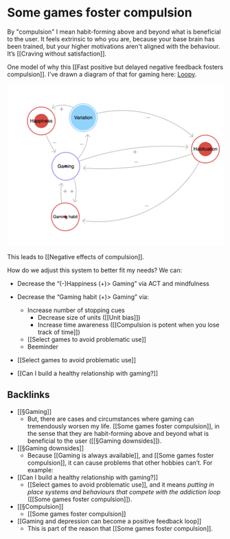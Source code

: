 # Some games foster compulsion
By "compulsion" I mean habit-forming above and beyond what is beneficial to the user. It feels extrinsic to who you are, because your base brain has been trained, but your higher motivations aren't aligned with the behaviour. It’s [[Craving without satisfaction]].

One model of why this [[Fast positive but delayed negative feedback fosters compulsion]]. I've drawn a diagram of that for gaming here: [Loopy](https://ncase.me/loopy/v1.1/?data=%5B%5B%5B1,625,398,1,%22Variation%22,4%5D,%5B2,551,604,0,%22Gaming%22,5%5D,%5B3,1143,531,0.5,%22Habituation%22,0%5D,%5B4,447,412,0.5,%22Happiness%22,0%5D,%5B5,390,610,0,%22Gaming%2520habit%22,0%5D,%5B6,458,744,0.16,%22Momentary%2520joy%22,0%5D%5D,%5B%5B2,1,-50,-1,0%5D,%5B1,3,85,-1,0%5D,%5B3,2,38,-1,0%5D,%5B2,3,41,1,0%5D,%5B1,4,-60,1,0%5D,%5B2,6,49,1,0%5D,%5B6,5,24,1,0%5D,%5B5,2,20,1,0%5D,%5B3,6,113,-1,0%5D,%5B4,2,-13,-1,0%5D%5D,%5B%5D,6%5D).

![](BearImages/3971421B-2DDD-4706-8BEA-F70057FF25B5-69409-000094F059B969F2/0E635306-0FAD-42F3-B167-CAD666810558.png)

This leads to [[Negative effects of compulsion]].

How do we adjust this system to better fit my needs? We can:
* Decrease the “(-)Happiness (+)> Gaming” via ACT and mindfulness
* Decrease the “Gaming habit (+)> Gaming” via:
	* Increase number of stopping cues 
		* Decrease size of units ([[Unit bias]])
		* Increase time awareness ([[Compulsion is potent when you lose track of time]])
	* [[Select games to avoid problematic use]]
	* Beeminder

* [[Select games to avoid problematic use]]
* [[Can I build a healthy relationship with gaming?]]

## Backlinks
* [[§Gaming]]
	* But, there are cases and circumstances where gaming can tremendously worsen my life. [[Some games foster compulsion]], in the sense that they are habit-forming above and beyond what is beneficial to the user ([[§Gaming downsides]]).
* [[§Gaming downsides]]
	* Because [[Gaming is always available]], and [[Some games foster compulsion]], it can cause problems that other hobbies can’t. For example:
* [[Can I build a healthy relationship with gaming?]]
	* [[Select games to avoid problematic use]], and it means *putting in place systems and behaviours that compete with the addiction loop* ([[Some games foster compulsion]]).
* [[§Compulsion]]
	* [[Some games foster compulsion]]
* [[Gaming and depression can become a positive feedback loop]]
	* This is part of the reason that [[Some games foster compulsion]].

<!-- #p1 -->

<!-- {BearID:8B460FBF-D90F-4B3E-9BDD-FEB196C0EB3A-34673-00003280A250D318} -->
